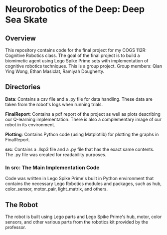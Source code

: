 # Neurorobotics of the Deep: Deep Sea Skate #
## Overview ##
This repository contains code for the final project for my COGS 112R: Cognitive Robotics class. The goal of the final project is to build a biomimetic agent using Lego Spike Prime sets with implementation of cognitive robotics techniques. This is a group project. Group members: Qian Ying Wong, Ethan Masiclat, Ramiyah Dougherty.

## Directories ##
**Data**: Contains a csv file and a .py file for data handling. These data are taken from the robot's logs when running trials.

**FinalReport**: Contains a pdf report of the project as well as plots describing our Q-learning implementation. There is also a complementary image of our robot in its environment.

**Plotting**: Contains Python code (using Matplotlib) for plotting the graphs in FinalReport.

**src**: Contains a .llsp3 file and a .py file that has the exact same contents. The .py file was created for readability purposes.

### In src: The Main Implementation Code ###
Code was written in Lego Spike Prime's built in Python environment that contains the necessary Lego Robotics modules and packages, such as hub, color_sensor, motor_pair, light_matrix, and others. 

## The Robot ##
The robot is built using Lego parts and Lego Spike Prime's hub, motor, color sensors, and other various parts from the robotics kit provided by the professor.

